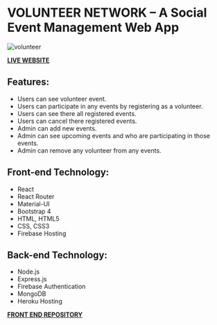# VOLUNTEER NETWORK – A Social Event Management Web App

![volunteer](https://i.ibb.co/vJ36rM4/Group-1329.png)

**[LIVE WEBSITE](https://volunteer-network-nongor-soft.web.app/)**

## Features:
*   Users can see volunteer event.
*   Users can participate in any events by registering as a volunteer.
*   Users can see there all registered events.
*   Users can cancel there registered events.
*   Admin can add new events.
*   Admin can see upcoming events and who are participating in those events.
*   Admin can remove any volunteer from any events.

## Front-end Technology:
*   React
*   React Router
*   Material-UI
*   Bootstrap 4
*   HTML, HTML5
*   CSS, CSS3
*   Firebase Hosting

## Back-end Technology:
*   Node.js
*   Express.js
*   Firebase Authentication
*   MongoDB
*   Heroku Hosting

**[FRONT END REPOSITORY](https://github.com/ImPias/volunteer-network-client)**
